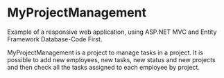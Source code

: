 # MyProjectManagement
Example of a responsive web application, using ASP.NET MVC and Entity Framework Database-Code First.

MyProjectManagement is a project to manage tasks in a project. It is possible to add new employees, new tasks, new status and new projects and then check all the tasks assigned to each employee by project.


